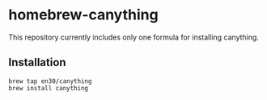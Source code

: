 homebrew-canything
==================

This repository currently includes only one formula for installing canything.

## Installation

```
brew tap en30/canything
brew install canything
```
